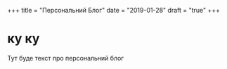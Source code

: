 +++
title = "Персональний Блог"
date = "2019-01-28"
draft = "true"
+++

# ку ку

Тут буде текст про персональний блог